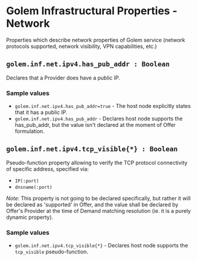 # Golem Infrastructural Properties - Network
Properties which describe network properties of Golem service (network protocols supported, network visibility, VPN capabilities, etc.)

## `golem.inf.net.ipv4.has_pub_addr : Boolean`
Declares that a Provider does have a public IP.

### Sample values
* `golem.inf.net.ipv4.has_pub_addr=true` - The host node explicitly states that it has a public IP.
* `golem.inf.net.ipv4.has_pub_addr` - Declares host node supports the has_pub_addr, but the value isn't declared at the moment of Offer formulation.

## `golem.inf.net.ipv4.tcp_visible{*} : Boolean`
Pseudo-function property allowing to verify the TCP protocol connectivity of specific address, specified via:
- `IP(:port)`
- `dnsname(:port)`
  
*Note:* This property is not going to be declared specifically, but rather it will be declared as 'supported' in Offer, and the value shall be declared by Offer's Provider at the time of Demand matching resolution (ie. it is a purely dynamic property).

### Sample values
* `golem.inf.net.ipv4.tcp_visible{*}` - Declares host node supports the `tcp_visible` pseudo-function.
